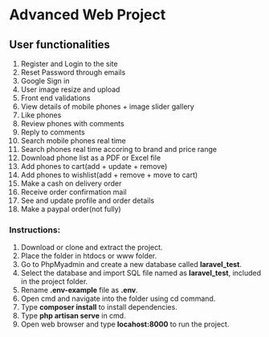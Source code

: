 # Advanced Web Project

## User functionalities
1. Register and Login to the site
2. Reset Password through emails
3. Google Sign in 
4. User image resize and upload
5. Front end validations
6. View details of mobile phones + image slider gallery
7. Like phones
8. Review phones with comments
9. Reply to comments
10. Search mobile phones real time
11. Search phones real time accoring to brand and price range
12. Download phone list as a PDF or Excel file
13. Add phones to cart(add + update + remove)
14. Add phones to wishlist(add + remove + move to cart)
25. Make a cash on delivery order
16. Receive order confirmation mail
17. See and update profile and order details
18. Make a paypal order(not fully)

### Instructions:
1. Download or clone and extract the project.
2. Place the folder in htdocs or www folder.
3. Go to PhpMyadmin and create a new database called **laravel_test**.
4. Select the database and import SQL file named as **laravel_test**, included in the project folder.
5. Rename **.env-example** file as **.env**.
6. Open cmd and navigate into the folder using cd command.
7. Type **composer install** to install dependencies.
8. Type **php artisan serve** in cmd.
9. Open web browser and type **locahost:8000** to run the project.
